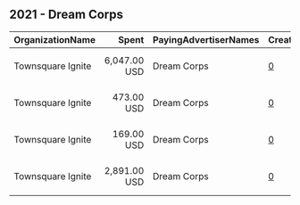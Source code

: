 ## 2021 - Dream Corps 
|OrganizationName|Spent|PayingAdvertiserNames|CreativeUrls|Impressions|Genders|AgeBrackets|CountryCodes|BillingAddresses|CandidateBallotInformation|
|:---|---:|:---|:---|---:|:---|:---|:---|:---|:---|
|Townsquare Ignite|6,047.00 USD|Dream Corps|[0](https://www.snap.com/political-ads/asset/de4fc1e3e1f99cdc9c33429955e51be386833c1d44497fa6dd5098d26217e367?mediaType=mp4)|963,504||18+|united states|"1 Manhattanville Road, Ste 202,Purchase,10577,US"||
|Townsquare Ignite|473.00 USD|Dream Corps|[0](https://www.snap.com/political-ads/asset/bba4a47a7a2bab91d1c91aa0110a2e09d7d7e99e01935d3d60b2cda40489ea80?mediaType=mp4)|84,044||18-35|united states|"1 Manhattanville Road, Ste 202,Purchase,10577,US"||
|Townsquare Ignite|169.00 USD|Dream Corps|[0](https://www.snap.com/political-ads/asset/98791458af1fffefbf0610f2cae59567f2646cff3204eb985c8d6b935497a91c?mediaType=mp4)|28,193||18-35|united states|"1 Manhattanville Road, Ste 202,Purchase,10577,US"||
|Townsquare Ignite|2,891.00 USD|Dream Corps|[0](https://www.snap.com/political-ads/asset/1485b01804d2d85d53412e7e9c581a8afdca90412df2ab5011f43cdd5ec0e211?mediaType=mp4)|802,200||18+|united states|"1 Manhattanville Road, Ste 202,Purchase,10577,US"||
